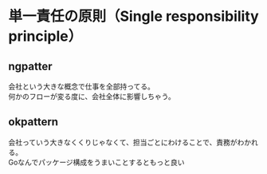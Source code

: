 # 単一責任の原則（Single responsibility principle）

## ngpatter
会社という大きな概念で仕事を全部持ってる。  
何かのフローが変る度に、会社全体に影響しちゃう。
## okpattern
 会社っていう大きなくくりじゃなくて、担当ごとにわけることで、責務がわかれる。  
 Goなんでパッケージ構成をうまいことするともっと良い
